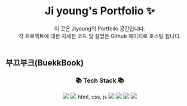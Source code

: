 <p align="center">
  <h1 align="center">Ji young's Portfolio ✨</h1>

  <p align="center">
  이 곳은 Jiyoung의 Portfolio 공간입니다.<br/>
  각 프로젝트에 대한 자세한 코드 및 설명은 Github 페이지로 호스팅 됩니다. <br/>
  <br/>

<h2>부끄부크(BuekkBook)</h2>
<div align=center>
	<h3>📚 Tech Stack 📚</h3>
</div>
<div align="center">
	<img src="https://img.shields.io/badge/Java-007396?style=flat&logo=Conda-Forge&logoColor=white" />
	<img src="https://img.shields.io/badge/Oracle%20SQL-F80000?style=flat&logo=Oracle&logoColor=white" />
	html, css, js
	<img src="https://img.shields.io/badge/jQuery-0769AD?style=flat&logo=jQuery&logoColor=white" />
	<img src="https://img.shields.io/badge/Spring-6DB33F?style=flat&logo=Spring&logoColor=white" />
	<img src="https://img.shields.io/badge/JavaScript-F7DF1E?style=flat&logo=JavaScript&logoColor=white" />
	<img src="https://img.shields.io/badge/jQuery-0769AD?style=flat&logo=jQuery&logoColor=white" />
	<br>
	
</div>
